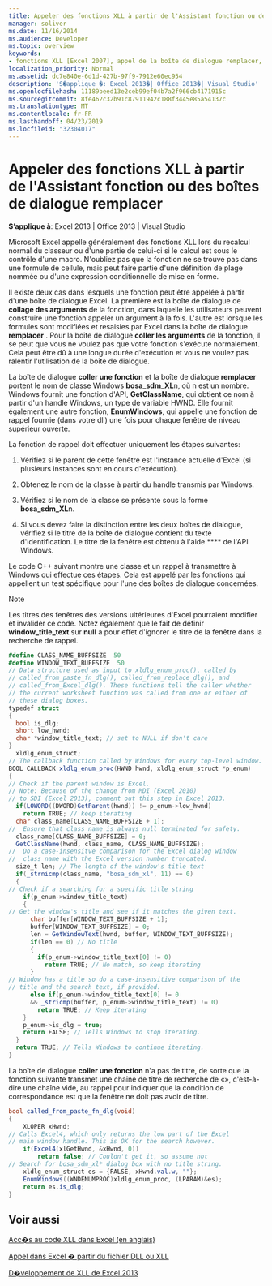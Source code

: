 ```yaml
---
title: Appeler des fonctions XLL à partir de l'Assistant fonction ou des boîtes de dialogue remplacer
manager: soliver
ms.date: 11/16/2014
ms.audience: Developer
ms.topic: overview
keywords:
- fonctions XLL [Excel 2007], appel de la boîte de dialogue remplacer, boîte de dialogue remplacer [Excel 2007], appel des fonctions XLL, Assistant fonction [Excel 2007], appel des fonctions XLL, fonctions XLL [Excel 2007], appel à partir de l'Assistant fonction
localization_priority: Normal
ms.assetid: dc7e840e-6d1d-427b-97f9-7912e60ec954
description: 'S�applique �: Excel 2013�| Office 2013�| Visual Studio'
ms.openlocfilehash: 11189beed13e2ceb99ef04b7a2f966cb4171915c
ms.sourcegitcommit: 8fe462c32b91c87911942c188f3445e85a54137c
ms.translationtype: MT
ms.contentlocale: fr-FR
ms.lasthandoff: 04/23/2019
ms.locfileid: "32304017"
---
```

# <a name="call-xll-functions-from-the-function-wizard-or-replace-dialog-boxes"></a>Appeler des fonctions XLL à partir de l'Assistant fonction ou des boîtes de dialogue remplacer

 **S’applique à**: Excel 2013 | Office 2013 | Visual Studio 
  
Microsoft Excel appelle généralement des fonctions XLL lors du recalcul normal du classeur ou d'une partie de celui-ci si le calcul est sous le contrôle d'une macro. N'oubliez pas que la fonction ne se trouve pas dans une formule de cellule, mais peut faire partie d'une définition de plage nommée ou d'une expression conditionnelle de mise en forme.
  
Il existe deux cas dans lesquels une fonction peut être appelée à partir d'une boîte de dialogue Excel. La première est la boîte de dialogue de **collage des arguments** de la fonction, dans laquelle les utilisateurs peuvent construire une fonction appeler un argument à la fois. L'autre est lorsque les formules sont modifiées et resaisies par Excel dans la boîte de dialogue **remplacer** . Pour la boîte de dialogue **coller les arguments** de la fonction, il se peut que vous ne voulez pas que votre fonction s'exécute normalement. Cela peut être dû à une longue durée d'exécution et vous ne voulez pas ralentir l'utilisation de la boîte de dialogue. 
  
La boîte de dialogue **coller une fonction** et la boîte de dialogue **remplacer** portent le nom de classe Windows **bosa_sdm_XL**n, où n est un nombre. Windows fournit une fonction d'API, **GetClassName**, qui obtient ce nom à partir d'un handle Windows, un type de variable HWND. Elle fournit également une autre fonction, **EnumWindows**, qui appelle une fonction de rappel fournie (dans votre dll) une fois pour chaque fenêtre de niveau supérieur ouverte.
  
La fonction de rappel doit effectuer uniquement les étapes suivantes:
  
1. Vérifiez si le parent de cette fenêtre est l'instance actuelle d'Excel (si plusieurs instances sont en cours d'exécution).
    
2. Obtenez le nom de la classe à partir du handle transmis par Windows.
    
3. Vérifiez si le nom de la classe se présente sous la forme **bosa_sdm_XL**n.
    
4. Si vous devez faire la distinction entre les deux boîtes de dialogue, vérifiez si le titre de la boîte de dialogue contient du texte d'identification. Le titre de la fenêtre est obtenu à l'aide **** de l'API Windows.
    
Le code C++ suivant montre une classe et un rappel à transmettre à Windows qui effectue ces étapes. Cela est appelé par les fonctions qui appellent un test spécifique pour l'une des boîtes de dialogue concernées. 
  
> [!NOTE]
> Les titres des fenêtres des versions ultérieures d'Excel pourraient modifier et invalider ce code. Notez également que le fait de définir **window_title_text** sur **null** a pour effet d'ignorer le titre de la fenêtre dans la recherche de rappel. 
  
```cs
#define CLASS_NAME_BUFFSIZE  50
#define WINDOW_TEXT_BUFFSIZE  50
// Data structure used as input to xldlg_enum_proc(), called by
// called_from_paste_fn_dlg(), called_from_replace_dlg(), and
// called_from_Excel_dlg(). These functions tell the caller whether
// the current worksheet function was called from one or either of
// these dialog boxes.
typedef struct
{
  bool is_dlg;
  short low_hwnd;
  char *window_title_text; // set to NULL if don't care
}
  xldlg_enum_struct;
// The callback function called by Windows for every top-level window.
BOOL CALLBACK xldlg_enum_proc(HWND hwnd, xldlg_enum_struct *p_enum)
{
// Check if the parent window is Excel.
// Note: Because of the change from MDI (Excel 2010)
// to SDI (Excel 2013), comment out this step in Excel 2013.
  if(LOWORD((DWORD)GetParent(hwnd)) != p_enum->low_hwnd)
    return TRUE; // keep iterating
  char class_name[CLASS_NAME_BUFFSIZE + 1];
//  Ensure that class_name is always null terminated for safety.
  class_name[CLASS_NAME_BUFFSIZE] = 0;
  GetClassName(hwnd, class_name, CLASS_NAME_BUFFSIZE);
//  Do a case-insensitve comparison for the Excel dialog window
//  class name with the Excel version number truncated.
  size_t len; // The length of the window's title text
  if(_strnicmp(class_name, "bosa_sdm_xl", 11) == 0)
  {
// Check if a searching for a specific title string
    if(p_enum->window_title_text) 
    {
// Get the window's title and see if it matches the given text.
      char buffer[WINDOW_TEXT_BUFFSIZE + 1];
      buffer[WINDOW_TEXT_BUFFSIZE] = 0;
      len = GetWindowText(hwnd, buffer, WINDOW_TEXT_BUFFSIZE);
      if(len == 0) // No title
      {
        if(p_enum->window_title_text[0] != 0)
          return TRUE; // No match, so keep iterating
      }
// Window has a title so do a case-insensitive comparison of the
// title and the search text, if provided.
      else if(p_enum->window_title_text[0] != 0
      && _stricmp(buffer, p_enum->window_title_text) != 0)
        return TRUE; // Keep iterating
    }
    p_enum->is_dlg = true;
    return FALSE; // Tells Windows to stop iterating.
  }
  return TRUE; // Tells Windows to continue iterating.
}
```

La boîte de dialogue **coller une fonction** n'a pas de titre, de sorte que la fonction suivante transmet une chaîne de titre de recherche de «», c'est-à-dire une chaîne vide, au rappel pour indiquer que la condition de correspondance est que la fenêtre ne doit pas avoir de titre. 
  
```cs
bool called_from_paste_fn_dlg(void)
{
    XLOPER xHwnd;
// Calls Excel4, which only returns the low part of the Excel
// main window handle. This is OK for the search however.
    if(Excel4(xlGetHwnd, &xHwnd, 0))
        return false; // Couldn't get it, so assume not
// Search for bosa_sdm_xl* dialog box with no title string.
    xldlg_enum_struct es = {FALSE, xHwnd.val.w, ""};
    EnumWindows((WNDENUMPROC)xldlg_enum_proc, (LPARAM)&es);
    return es.is_dlg;
}
```

## <a name="see-also"></a>Voir aussi



[Acc�s au code XLL dans Excel (en anglais)](accessing-xll-code-in-excel.md)
  
[Appel dans Excel � partir du fichier DLL ou XLL](calling-into-excel-from-the-dll-or-xll.md)
  
[D�veloppement de XLL de Excel 2013](developing-excel-xlls.md)

